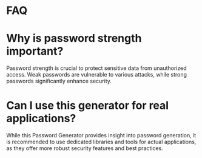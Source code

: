 # FAQ

# Why is password strength important?

Password strength is crucial to protect sensitive data from unauthorized access. Weak passwords are vulnerable to various attacks, while strong passwords significantly enhance security.

# Can I use this generator for real applications?

While this Password Generator provides insight into password generation, it is recommended to use dedicated libraries and tools for actual applications, as they offer more robust security features and best practices.